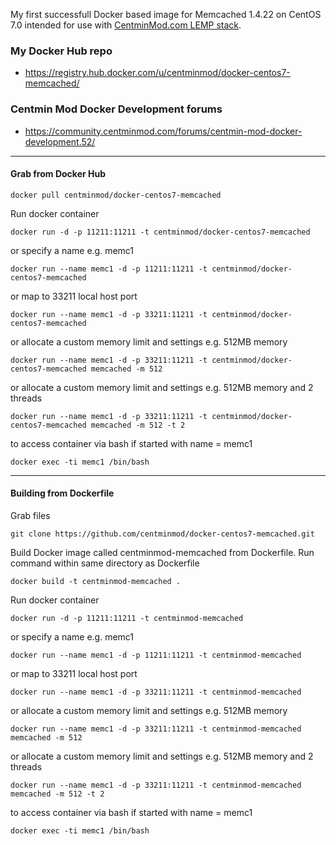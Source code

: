 My first successfull Docker based image for Memcached 1.4.22 on CentOS 7.0 intended for use with [CentminMod.com LEMP stack](http://centminmod.com). 

### My Docker Hub repo

* https://registry.hub.docker.com/u/centminmod/docker-centos7-memcached/

### Centmin Mod Docker Development forums

* https://community.centminmod.com/forums/centmin-mod-docker-development.52/

---

#### Grab from Docker Hub

    docker pull centminmod/docker-centos7-memcached

Run docker container

    docker run -d -p 11211:11211 -t centminmod/docker-centos7-memcached

or specify a name e.g. memc1

    docker run --name memc1 -d -p 11211:11211 -t centminmod/docker-centos7-memcached

or map to 33211 local host port

    docker run --name memc1 -d -p 33211:11211 -t centminmod/docker-centos7-memcached

or allocate a custom memory limit and settings e.g. 512MB memory

    docker run --name memc1 -d -p 33211:11211 -t centminmod/docker-centos7-memcached memcached -m 512

or allocate a custom memory limit and settings e.g. 512MB memory and 2 threads

    docker run --name memc1 -d -p 33211:11211 -t centminmod/docker-centos7-memcached memcached -m 512 -t 2

to access container via bash if started with name = memc1

    docker exec -ti memc1 /bin/bash

---

#### Building from Dockerfile

Grab files

    git clone https://github.com/centminmod/docker-centos7-memcached.git

Build Docker image called centminmod-memcached from Dockerfile. Run command within same directory as Dockerfile

    docker build -t centminmod-memcached .

Run docker container

    docker run -d -p 11211:11211 -t centminmod-memcached

or specify a name e.g. memc1

    docker run --name memc1 -d -p 11211:11211 -t centminmod-memcached

or map to 33211 local host port

    docker run --name memc1 -d -p 33211:11211 -t centminmod-memcached

or allocate a custom memory limit and settings e.g. 512MB memory

    docker run --name memc1 -d -p 33211:11211 -t centminmod-memcached memcached -m 512

or allocate a custom memory limit and settings e.g. 512MB memory and 2 threads

    docker run --name memc1 -d -p 33211:11211 -t centminmod-memcached memcached -m 512 -t 2    

to access container via bash if started with name = memc1

    docker exec -ti memc1 /bin/bash